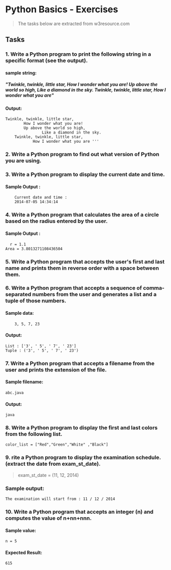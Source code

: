 # Python Basics - Exercises
>The tasks below are extracted from w3resource.com

## Tasks
### 1. Write a Python program to print the following string in a specific format (see the output).
#### sample string: 
##### "Twinkle, twinkle, little star, How I wonder what you are! Up above the world so high, Like a diamond in the sky. Twinkle, twinkle, little star, How I wonder what you are"
#### Output:
	Twinkle, twinkle, little star,
	        How I wonder what you are! 
			Up above the world so high,   		
	                Like a diamond in the sky. 
        Twinkle, twinkle, little star, 
                How I wonder what you are '''
                      
### 2. Write a Python program to find out what version of Python you are using.

### 3. Write a Python program to display the current date and time.
#### Sample Output :
		Current date and time :
		2014-07-05 14:34:14
  
### 4. Write a Python program that calculates the area of a circle based on the radius entered by the user.
#### Sample Output :
	  r = 1.1
	Area = 3.8013271108436504

 ### 5. Write a Python program that accepts the user's first and last name and prints them in reverse order with a space between them.

 ### 6. Write a Python program that accepts a sequence of comma-separated numbers from the user and generates a list and a tuple of those numbers.
 #### Sample data:
 		3, 5, 7, 23
#### Output: 
	List : ['3', ' 5', ' 7', ' 23']
	Tuple : ('3', ' 5', ' 7', ' 23')

### 7. Write a Python program that accepts a filename from the user and prints the extension of the file.
 #### Sample filename: 
 	abc.java
 #### Output:
  	java

 ### 8. Write a Python program to display the first and last colors from the following list.
	color_list = ["Red","Green","White" ,"Black"]

### 9. rite a Python program to display the examination schedule. (extract the date from exam_st_date).
>exam_st_date = (11, 12, 2014)
### Sample output: 
	The examination will start from : 11 / 12 / 2014

 ### 10. Write a Python program that accepts an integer (n) and computes the value of n+nn+nnn.
 #### Sample value: 
 	n = 5
  #### Expected Result: 
  	615
   
 

